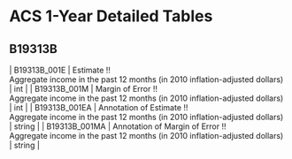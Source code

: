 # ACS 1-Year Detailed Tables

## B19313B

| B19313B_001E | Estimate !!<br>Aggregate income in the past 12 months (in 2010 inflation-adjusted dollars) | int |
| B19313B_001M | Margin of Error !!<br>Aggregate income in the past 12 months (in 2010 inflation-adjusted dollars) | int |
| B19313B_001EA | Annotation of Estimate !!<br>Aggregate income in the past 12 months (in 2010 inflation-adjusted dollars) | string |
| B19313B_001MA | Annotation of Margin of Error !!<br>Aggregate income in the past 12 months (in 2010 inflation-adjusted dollars) | string |

